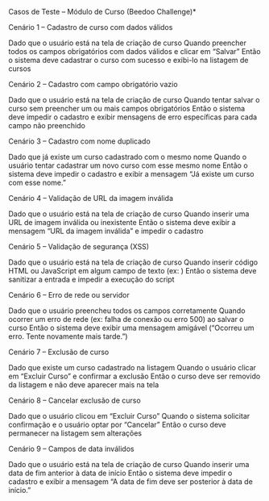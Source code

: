 Casos de Teste – Módulo de Curso (Beedoo Challenge)*
 
Cenário 1 – Cadastro de curso com dados válidos

Dado que o usuário está na tela de criação de curso
Quando preencher todos os campos obrigatórios com dados válidos e clicar em “Salvar”
Então o sistema deve cadastrar o curso com sucesso e exibi-lo na listagem de cursos

Cenário 2 – Cadastro com campo obrigatório vazio

Dado que o usuário está na tela de criação de curso
Quando tentar salvar o curso sem preencher um ou mais campos obrigatórios
Então o sistema deve impedir o cadastro e exibir mensagens de erro específicas para cada campo não preenchido

Cenário 3 – Cadastro com nome duplicado

Dado que já existe um curso cadastrado com o mesmo nome
Quando o usuário tentar cadastrar um novo curso com esse mesmo nome
Então o sistema deve impedir o cadastro e exibir a mensagem “Já existe um curso com esse nome.”

Cenário 4 – Validação de URL da imagem inválida

Dado que o usuário está na tela de criação de curso
Quando inserir uma URL de imagem inválida ou inexistente
Então o sistema deve exibir a mensagem “URL da imagem inválida” e impedir o cadastro

Cenário 5 – Validação de segurança (XSS)

Dado que o usuário está na tela de criação de curso
Quando inserir código HTML ou JavaScript em algum campo de texto (ex: <script>alert('xss')</script>)
Então o sistema deve sanitizar a entrada e impedir a execução do script

Cenário 6 – Erro de rede ou servidor

Dado que o usuário preencheu todos os campos corretamente
Quando ocorrer um erro de rede (ex: falha de conexão ou erro 500) ao salvar o curso
Então o sistema deve exibir uma mensagem amigável (“Ocorreu um erro. Tente novamente mais tarde.”)

Cenário 7 – Exclusão de curso

Dado que existe um curso cadastrado na listagem
Quando o usuário clicar em “Excluir Curso” e confirmar a exclusão
Então o curso deve ser removido da listagem e não deve aparecer mais na tela

Cenário 8 – Cancelar exclusão de curso

Dado que o usuário clicou em “Excluir Curso”
Quando o sistema solicitar confirmação e o usuário optar por “Cancelar”
Então o curso deve permanecer na listagem sem alterações

Cenário 9 – Campos de data inválidos

Dado que o usuário está na tela de criação de curso
Quando inserir uma data de fim anterior à data de início
Então o sistema deve impedir o cadastro e exibir a mensagem “A data de fim deve ser posterior à data de início.”
